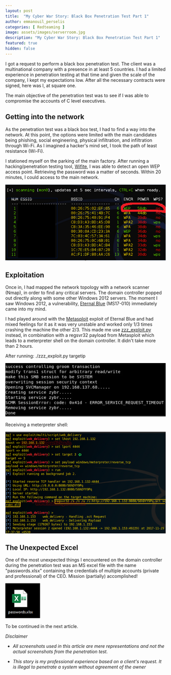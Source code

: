 ```yaml
---
layout: post
title:  "My Cyber War Story: Black Box Penetration Test Part 1"
author: emmanouil_perselis
categories: [ Redteaming ]
image: assets/images/serverroom.jpg
description: "My Cyber War Story: Black Box Penetration Test Part 1"
featured: true
hidden: false
---
```


I got a request to perform a black box penetration test. The client was
a multinational company with a presence in at least 5 countries. I had a
limited experience in penetration testing at that time and given the
scale of the company, I kept my expectations low. After all the
necessary contracts were signed, here was I, at square one.

The main objective of the penetration test was to see if I was able to
compromise the accounts of C level executives.

## Getting into the network

As the penetration test was a black box test, I had to find a way into
the network. At this point, the options were limited with the main
candidates being phishing, social engineering, physical infiltration,
and infiltration through Wi-Fi. As I imagined a hacker's mind set, I
took the path of least resistance (Wi-Fi).

I stationed myself on the parking of the main factory. After running a
hacking/penetration testing tool,
[Wifite](https://github.com/derv82/wifite2), I was able to detect an
open WEP access point. Retrieving the password was a matter of seconds.
Within 20 minutes, I could access to the main network.

![](../assets/images/Posts/WarStoryEmmanouil/image1.png)

## Exploitation

Once in, I had mapped the network topology with a network scanner
(Nmap), in order to find any critical servers. The domain controller
popped out directly along with some other Windows 2012 servers. The
moment I saw Windows 2012, a vulnerability, [Eternal
Blue](https://en.wikipedia.org/wiki/EternalBlue) (MS17-010) immediately
came into my mind.

I had played around with the [Metasploit](https://www.metasploit.com/)
exploit of Eternal Blue and had mixed feelings for it as it was very
unstable and worked only 1/3 times crashing the machine the other 2/3.
This made me use
[zzz_exploit.py](https://github.com/worawit/MS17-010/blob/master/zzz_exploit.py)
instead, in combination with a regsvr32 payload from Metasploit which
leads to a meterpreter shell on the domain controller. It didn't take
more than 2 hours.

After running: ./zzz_exploit.py targetip

![](../assets/images/Posts/WarStoryEmmanouil/image2.png)

Receiving a meterpreter shell:

![](../assets/images/Posts/WarStoryEmmanouil/image3.png)

## The Unexpected Excel

One of the most unexpected things I encountered on the domain controller
during the penetration test was an MS excel file with the name
"passwords.xlsx" containing the credentials of multiple accounts
(private and professional) of the CEO. Mission (partially) accomplished!

![](../assets/images/Posts/WarStoryEmmanouil/image4.png)

To be continued in the next article.

<i>

Disclaimer

-   All screenshots used in this article are mere representations and
    not the actual screenshots from the penetration test.

-   This story is my professional experience based on a client's
    request. It is illegal to penetrate a system without agreement of
    the owner
    
</i>